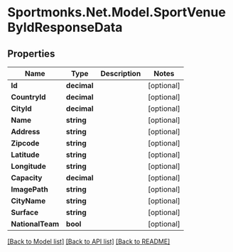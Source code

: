 # Sportmonks.Net.Model.SportVenueByIdResponseData

## Properties

Name | Type | Description | Notes
------------ | ------------- | ------------- | -------------
**Id** | **decimal** |  | [optional] 
**CountryId** | **decimal** |  | [optional] 
**CityId** | **decimal** |  | [optional] 
**Name** | **string** |  | [optional] 
**Address** | **string** |  | [optional] 
**Zipcode** | **string** |  | [optional] 
**Latitude** | **string** |  | [optional] 
**Longitude** | **string** |  | [optional] 
**Capacity** | **decimal** |  | [optional] 
**ImagePath** | **string** |  | [optional] 
**CityName** | **string** |  | [optional] 
**Surface** | **string** |  | [optional] 
**NationalTeam** | **bool** |  | [optional] 

[[Back to Model list]](../README.md#documentation-for-models) [[Back to API list]](../README.md#documentation-for-api-endpoints) [[Back to README]](../README.md)


